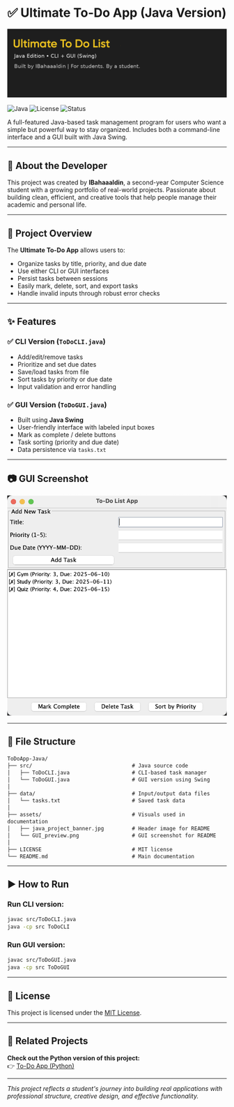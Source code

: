 # ✅ Ultimate To-Do App (Java Version)

![Java To-Do App Banner](assets/java_project_banner.jpg)

![Java](https://img.shields.io/badge/Language-Java-orange)
![License](https://img.shields.io/badge/License-MIT-green)
![Status](https://img.shields.io/badge/Version-1.0-brightgreen)

A full-featured Java-based task management program for users who want a simple but powerful way to stay organized. Includes both a command-line interface and a GUI built with Java Swing.

---

## 👤 About the Developer

This project was created by **IBahaaaldin**, a second-year Computer Science student with a growing portfolio of real-world projects. Passionate about building clean, efficient, and creative tools that help people manage their academic and personal life.

---

## 🧠 Project Overview

The **Ultimate To-Do App** allows users to:

- Organize tasks by title, priority, and due date
- Use either CLI or GUI interfaces
- Persist tasks between sessions
- Easily mark, delete, sort, and export tasks
- Handle invalid inputs through robust error checks

---

## ✨ Features

### ✅ CLI Version (`ToDoCLI.java`)

- Add/edit/remove tasks
- Prioritize and set due dates
- Save/load tasks from file
- Sort tasks by priority or due date
- Input validation and error handling

### ✅ GUI Version (`ToDoGUI.java`)

- Built using **Java Swing**
- User-friendly interface with labeled input boxes
- Mark as complete / delete buttons
- Task sorting (priority and due date)
- Data persistence via `tasks.txt`

---

## 📷 GUI Screenshot

![GUI Preview](assets/GUI_preview.png)

---

## 📂 File Structure

```
ToDoApp-Java/
├── src/                                # Java source code
│   ├── ToDoCLI.java                    # CLI-based task manager
│   └── ToDoGUI.java                    # GUI version using Swing
│
├── data/                               # Input/output data files
│   └── tasks.txt                       # Saved task data
│
├── assets/                             # Visuals used in documentation
│   ├── java_project_banner.jpg         # Header image for README
│   └── GUI_preview.png                 # GUI screenshot for README
│
├── LICENSE                             # MIT license
└── README.md                           # Main documentation
```

---

## ▶️ How to Run

### Run CLI version:

```bash
javac src/ToDoCLI.java
java -cp src ToDoCLI
```

### Run GUI version:

```bash
javac src/ToDoGUI.java
java -cp src ToDoGUI
```

---

## 📄 License

This project is licensed under the [MIT License](LICENSE).

---

## 🔁 Related Projects

**Check out the Python version of this project:**  
👉 [To-Do App (Python)](https://github.com/IBahaaaldin/To-Do-App-python)

---

_This project reflects a student's journey into building real applications with professional structure, creative design, and effective functionality._
